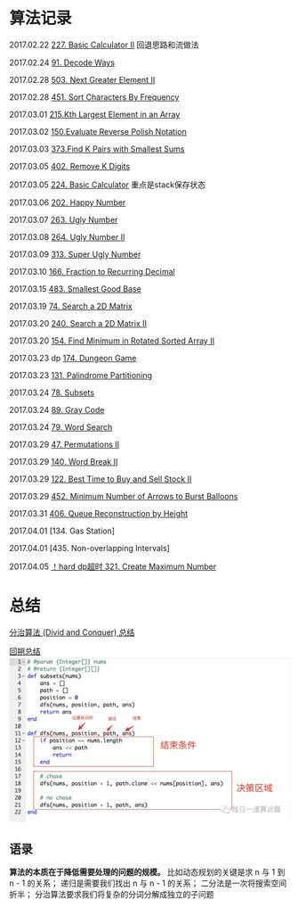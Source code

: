 # 算法记录
2017.02.22 [227. Basic Calculator II]() 回退思路和流做法

2017.02.24 [91. Decode Ways](https://mp.weixin.qq.com/s?__biz=MzAwMDk1MTUyNw==&mid=2247484340&idx=1&sn=1c677541d92c24bfed33d7589d4862d7&chksm=9ae0563cad97df2a6b4baf38418a0d8519684f1dc8bdb0b97b5b911df47f1529af0641d95e70&mpshare=1&scene=1&srcid=0227iC1w3zW67E6I2reGFXVa&key=f666d8b5cfa8d8c16da24035dd4c57c5953371c392f57b40047e68a3a78bf03dd4683bfc7896c4fa2fe1f22a8cd3318a3186e9bb9c31ae146a93b5c884451eda15f85699d584fc345eb9712d5b8e9c25&ascene=0&uin=Mjc1MjU2MjcwMA%3D%3D&devicetype=iMac+MacBookPro11%2C1+OSX+OSX+10.11.6+build(15G1004)&version=12010110&nettype=WIFI&fontScale=100&pass_ticket=L7YS3HSQKuiJN5HdBWqWKJzRK9xCL2imInwFT82T219lrAQR0IHvmQ86LxtVpq6f)
 
2017.02.28 [503. Next Greater Element II](https://mp.weixin.qq.com/s?__biz=MzAwMDk1MTUyNw==&mid=2247484355&idx=1&sn=863e6f2ebafef26a89cd0d3e89b453dd&chksm=9ae0564bad97df5dba9ebbae7b018df81873b0ae83d8b30b7206002c081ef8f9c91824aadb1d&scene=0&key=afb5bc5a73f7fbc49ad09f2a71793ccf6f15e9f0d5b4c8b4468a8e648ca6ae7400ce9bc4bfe7aa5c29b1bc9d3c4c61d037b112bb0038300bfa84e3518fc4f2ec6e087044d5caf41bfac87c2fb62270a0&ascene=0&uin=Mjc1MjU2MjcwMA%3D%3D&devicetype=iMac+MacBookPro11%2C1+OSX+OSX+10.11.6+build(15G1004)&version=12010110&nettype=WIFI&fontScale=100&pass_ticket=KvcO%2BTXK45u%2Blm5Pk2WGvd2hk3hugg4bM%2FSymdqqINx4%2FmNob1zt4GzrcJIn9YI6)

2017.02.28 [451. Sort Characters By Frequency](http://mp.weixin.qq.com/s/MNHpeCgPJgXSuip61U3P5g)

2017.03.01 [215.Kth Largest Element in an Array]()

2017.03.02 [150.Evaluate Reverse Polish Notation]()

2017.03.03 [373.Find K Pairs with Smallest Sums](http://mp.weixin.qq.com/s?__biz=MzAwMDk1MTUyNw==&mid=2247484396&idx=1&sn=7695c3ab485d4c7f4d6550abb6a6bf1d&chksm=9ae05664ad97df728981365be049a404adb29d20d06ff9c2184a6281a83bfc27434396d8db9d&scene=4#wechat_redirect)

2017.03.05 [402. Remove K Digits](https://mp.weixin.qq.com/s?__biz=MzAwMDk1MTUyNw==&mid=2247484417&idx=1&sn=5d600014052d6891029377cca3405dad&chksm=9ae05189ad97d89faa4a79bc499a9bfb728f504b5b26c70eb0d3121d55c21a3e818fd5cb690b&scene=0&key=5578552f11f7803551c48930ba757c4d80cd95d686617c59a4326d9e5bad66b10a358e7e36c13f2057a6128ff85d329801a7ef7cb3f7ed03aeed0378dcfacc7d3800690704abb833c4a211f1c86872f3&ascene=0&uin=Mjc1MjU2MjcwMA%3D%3D&devicetype=iMac+MacBookPro11%2C1+OSX+OSX+10.11.6+build(15G1004)&version=12020010&nettype=WIFI&fontScale=100&pass_ticket=Wf39deTrQE%2B58toXSKQbLBUNOPahAzxAE8Y6ZyiUd8BMu31nBHHdr2HX3yzA%2BAIn)

2017.03.05 [224. Basic Calculator](http://mp.weixin.qq.com/s?__biz=MzAwMDk1MTUyNw==&mid=2247484436&idx=1&sn=61ce4f4a00e360dbace7968b5ef57048&chksm=9ae0519cad97d88ae98e73d81ce5204bec37d21c885a4e75ab6fdc62423b15f1a0d74205ada4&scene=4#wechat_redirect) 重点是stack保存状态

2017.03.06 [202. Happy Number](https://mp.weixin.qq.com/s?__biz=MzAwMDk1MTUyNw==&mid=2247484469&idx=1&sn=00591d0941b709ad4aa48e351f69ac34&chksm=9ae051bdad97d8ab279a862b8a801c936b61e11d17c7164cb39abcf3978d125d52a3969fc6bb&mpshare=1&scene=1&srcid=0306eSTjcc8MYwB7jFCoTsfH&key=35474a3d8332a50929bd33c043081b9abe3d2b72f0204a345cfc28607e0cfbfc9339c15f9a18bacb6612aea647771f06757c82a4342dafdeaa8635a2c6797c6244a75f630b259be3cf91223ac797fe85&ascene=0&uin=Mjc1MjU2MjcwMA%3D%3D&devicetype=iMac+MacBookPro11%2C1+OSX+OSX+10.11.6+build(15G1004)&version=12020010&nettype=WIFI&fontScale=100&pass_ticket=L3U5lih50IxxNhimznIzJ1CasY9FcLCCdEka2mDaIssMUWa%2FRJip0y2yYeckqpSM)

2017.03.07 [263. Ugly Number]()

2017.03.08 [264. Ugly Number II](https://mp.weixin.qq.com/s?__biz=MzAwMDk1MTUyNw==&mid=2247484496&idx=1&sn=9da033c35980f6c6c0718761482a8f08&chksm=9ae051d8ad97d8ced6a6fb40d54720cc55d5e24d7d06e248d410962abddba58b8375b813b7ec&mpshare=1&scene=1&srcid=0310STao5FCLIMPcCCHyoHvT&key=ae8640fe4340b04e329edd4a4d3b7fcb029b0c2a0a3f71bffb78d3e48ec561f97f5eef9f3bc6ec220ab75210c63261bcb80551b72f94a176a723ac25cc91bfd8756cf13f0b4495635633fcfd80f4fb40&ascene=0&uin=Mjc1MjU2MjcwMA%3D%3D&devicetype=iMac+MacBookPro11%2C1+OSX+OSX+10.11.6+build(15G1004)&version=12020010&nettype=WIFI&fontScale=100&pass_ticket=jFhUA%2FDW7BiigrLaHWTNxtSXM96Xdx6%2Ff4PlRt5gPaUaXjtB5v4Z3eRZLdb1JpnI)

2017.03.09 [313. Super Ugly Number]()

2017.03.10 [166. Fraction to Recurring Decimal](http://mp.weixin.qq.com/s?__biz=MzAwMDk1MTUyNw==&mid=2247484533&idx=1&sn=520f564800a76533e03fe71296f80766&chksm=9ae051fdad97d8eb0df49429cb2072b8fbf1c120ec2d56c4b1edcdf828dbcbcb15f9c479ea43&scene=21#wechat_redirect)

2017.03.15 [483. Smallest Good Base](https://mp.weixin.qq.com/s?__biz=MzAwMDk1MTUyNw==&mid=2247484563&idx=1&sn=bc6b42d2b521e8320089799efd0bbd58&chksm=9ae0511bad97d80d89935632b09cf1240770c2661100eaba41b71e517d30ab4a2e0cdc173d95&scene=0&key=ba1020d849de95c44b8fb66a59ef06de1dae12eb5a0430c1aaa36ad70e3984fb0602a640522f1e39b1570663a4411a02123aafc48534c6613a1d02d7f47d621330772d0f1ca01bf9ef3c9d508358a2a9&ascene=0&uin=Mjc1MjU2MjcwMA%3D%3D&devicetype=iMac+MacBookPro11%2C1+OSX+OSX+10.11.6+build(15G1004)&version=12020010&nettype=WIFI&fontScale=100&pass_ticket=eEEhdXEB677ozGW99kQ5q61m2Z2bqv5EGY4YJ3jvBrGSdZYcKQa4MJIfo02f7ozD)

2017.03.19 [74. Search a 2D Matrix](https://mp.weixin.qq.com/s?__biz=MzAwMDk1MTUyNw==&mid=2247484587&idx=1&sn=dc4918a6a0499bafe786b3f6ec7ae872&chksm=9ae05123ad97d835122f7f53aca5316623730267e8f2171831f93c32a6e75a0cc881edd746aa&mpshare=1&scene=1&srcid=0320E3VITSa37MuNEVt7zddT&key=8b1ec02b44dde3bc5f8dbae3bb483353d20cbfc85eebe87d22c7480a2fa576cc073499528c686c6caab93b6befd766677bbe4372a81ce057564d1f3a61e49a865219e2b8c3fdd618d79393213c36f064&ascene=0&uin=Mjc1MjU2MjcwMA%3D%3D&devicetype=iMac+MacBookPro11%2C1+OSX+OSX+10.11.6+build(15G1004)&version=12020010&nettype=WIFI&fontScale=100&pass_ticket=6GisGpgvR6ZpIWR6nfPMIYcbe%2Be5WkHR%2Ftr%2FdKC66E8Q2SpYU1rvIO0h7NSVopwI)

2017.03.20 [240. Search a 2D Matrix II](https://mp.weixin.qq.com/s?__biz=MzAwMDk1MTUyNw==&mid=2247484599&idx=1&sn=b5990d7695462315247b8e64bfe1ad10&chksm=9ae0513fad97d829058690313f96c9a352d4572704ab3da685dbc3954afa54ffb0b8c40e1570&mpshare=1&scene=1&srcid=03205Y4KQ4tQdTL4W9Tso34f&key=1d95f5a097bd6c46fb63d973ef3e79f05813e7bec05de2cc4ac355e70c0c8ca8e1cd5d12022f314c2c3c0fed4359584874bc2d41f9a58ac744a34b74a4fcf8d5fd6a85fc3318a85cbabe448ff70ea2eb&ascene=0&uin=Mjc1MjU2MjcwMA%3D%3D&devicetype=iMac+MacBookPro11%2C1+OSX+OSX+10.11.6+build(15G1004)&version=12020010&nettype=WIFI&fontScale=100&pass_ticket=6GisGpgvR6ZpIWR6nfPMIYcbe%2Be5WkHR%2Ftr%2FdKC66E8Q2SpYU1rvIO0h7NSVopwI)

2017.03.20 [154. Find Minimum in Rotated Sorted Array II](https://mp.weixin.qq.com/s?__biz=MzAwMDk1MTUyNw==&mid=2247484610&idx=1&sn=3c0bdbd69c58e6d973cf308d8f088a1f&chksm=9ae0514aad97d85cbc645b8bb4002891df3d34051556b79ce09ab8fb13bc8f91189014275981&mpshare=1&scene=1&srcid=0320Rfux7EH0Lv6VE9V1shvP&key=7c8875ff305130601d537afab001ded67d1811b49cf9768e570192870e04df39a7394a2ad44baa6b5da8acf1639f753d0df93c655d62e1a1e08071c39380bbb50c7f0480387344251d3eb5c2504a5c81&ascene=0&uin=Mjc1MjU2MjcwMA%3D%3D&devicetype=iMac+MacBookPro11%2C1+OSX+OSX+10.11.6+build(15G1004)&version=12020010&nettype=WIFI&fontScale=100&pass_ticket=6GisGpgvR6ZpIWR6nfPMIYcbe%2Be5WkHR%2Ftr%2FdKC66E8Q2SpYU1rvIO0h7NSVopwI)

2017.03.23 dp [174. Dungeon Game](https://mp.weixin.qq.com/s?__biz=MzAwMDk1MTUyNw==&mid=2247484631&idx=1&sn=01b04e68eadede4049a509d2d8895a50&chksm=9ae0515fad97d8492db97f0b5e47b2bdca5e26407cbdc157454817e2c1467c4e20dfa3e1686c&mpshare=1&scene=1&srcid=0323zaMc0UvUf3dGl4N0RBeQ&key=1d95f5a097bd6c467dffb3c8b26e6579b77a7062c6cb14788f6696baaf036bfcd5a065e750f1891068d11107274beec35ad3c94d013772e758e6f17e6679916ff5e45387f43b484028793290c257c441&ascene=0&uin=Mjc1MjU2MjcwMA%3D%3D&devicetype=iMac+MacBookPro11%2C1+OSX+OSX+10.11.6+build(15G1004)&version=12020010&nettype=WIFI&fontScale=100&pass_ticket=Uw64KV%2F2drOgGJU%2BDNh6aCfLQCsl3SRHdSuIqOCGWfGhpuAoPlifq3W5uqIKc1Wj)

2017.03.23 [131. Palindrome Partitioning]()

2017.03.24 [78. Subsets]()

2017.03.24 [89. Gray Code]()

2017.03.24 [79. Word Search]()

2017.03.29 [47. Permutations II]()

2017.03.29 [140. Word Break II](http://chuansong.me/n/1713762752324)

2017.03.29 [122. Best Time to Buy and Sell Stock II](https://sophiesongge.github.io/leetcode/2017/02/15/buy-sell-stock.html)

2017.03.29 [452. Minimum Number of Arrows to Burst Balloons](http://chuansong.me/n/1719838852953)

2017.03.31 [406. Queue Reconstruction by Height]()

2017.04.01 [134. Gas Station]

2017.04.01 [435. Non-overlapping Intervals]

2017.04.05 [！hard dp超时 321. Create Maximum Number](http://www.cnblogs.com/grandyang/p/5136749.html)


# 总结

[分治算法 (Divid and Conquer) 总结](http://mp.weixin.qq.com/s?__biz=MzAwMDk1MTUyNw==&mid=2247484032&idx=2&sn=804ba04be9bd94df3752115d394731e3&chksm=9ae05708ad97de1eb839f7bd416b6e3627e6f2354c835e8c95b1e39e8505c9cd7bc2cc12e0c4&scene=21#wechat_redirect)

[回朔总结](http://chuansong.me/n/1697317552217)
![](./images/backtracing.jpeg)


## 语录
**算法的本质在于降低需要处理的问题的规模。**
比如动态规划的关键是求 n 与 1 到 n - 1 的关系；
递归是需要我们找出 n 与 n - 1 的关系；
二分法是一次将搜索空间折半；
分治算法要求我们将复杂的分词分解成独立的子问题




